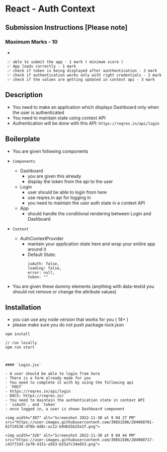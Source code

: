 # React - Auth Context

## Submission Instructions [Please note]

### Maximum Marks - 10

-

```
 ✅ able to submit the app - 1 mark ( minimum score )
 ✅ App loads correctly - 1 mark
 ✅ check if token is being displayed after aunthentication - 3 mark
 ✅ check if authentication works only with right credentials - 2 mark
 ✅ check if the values are getting updated in context api - 3 mark
```

## Description

- You need to make an application which displays Dashboard only when the user is authenticated
- You need to maintain state using context API
- Authentication will be done with this API: ```https://reqres.in/api/login```

## Boilerplate

- You are given following components
- `Components`
  - Dashboard
     - you are given this already
     - display the token from the api to the user
   - Login
     - user should be able to login from here
     - use reqres.in api for logging in
     - you need to maintain the user auth state in a context API
   - App
     - should handle the conditional rendering between Login and Dashboard
- `Context`
  - AuthContextProvider
    - mantain your application state here and wrap your enitire app around it
    - Default State: 
      ```
      isAuth: false,
      loading: false, 
      error: null,
      token: ""
      ```

- You are given these dummy elements (anything with data-testid you should not remove or change the attribute values)

## Installation

- you can use any node version that works for you ( 14+ )
- please make sure you do not push package-lock.json

```
npm install

// run locally
npm run start



#### `Login.jsx`

- A user should be able to login from here
- There is a form already made for you
- You need to complete it with by using the following api
- `POST`
- https://reqres.in/api/login
- DOCS: https://reqres.in/
- You need to maintain the authentication state in context API
- `isAuth`, and `token`
- once logged in, a user is shown Dashboard component

<img width="307" alt="Screenshot 2022-11-30 at 9 04 27 PM" src="https://user-images.githubusercontent.com/39851506/204968701-62f24536-df8b-4d8c-ac12-b94b55b25e2f.png">

<img width="326" alt="Screenshot 2022-11-30 at 9 04 44 PM" src="https://user-images.githubusercontent.com/39851506/204968717-c41f7243-1e70-4151-a5b3-b25a7c34e653.png">


